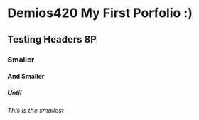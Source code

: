 
# Demios420 My First Porfolio :)
## Testing Headers 8P
### Smaller
#### And Smaller
##### Until
###### This is the smallest
